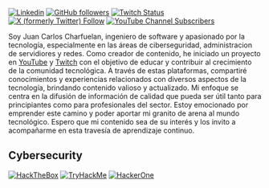 [![Linkedin](https://img.shields.io/badge/LinkedIn-0077B5?style=for-the-badge&logo=linkedin&logoColor=white
)](https://www.linkedin.com/in/juan-carlos-charfuelan-caipe/)
[![GitHub followers](https://img.shields.io/github/followers/krozfu?style=for-the-badge&logo=github)](https://github.com/KrozFu)
[![Twitch Status](https://img.shields.io/twitch/status/krozfu?style=for-the-badge&logo=twitch&cacheSeconds=https%3A%2F%2Fwww.twitch.tv%2Fkrozfu)](https://www.twitch.tv/krozfu)
[![X (formerly Twitter) Follow](https://img.shields.io/twitter/follow/krozfu?style=for-the-badge&logo=x&cacheSeconds=https%3A%2F%2Ftwitter.com%2FKrozFu)](https://twitter.com/KrozFu)
[![YouTube Channel Subscribers](https://img.shields.io/youtube/channel/subscribers/UCFXfbpT70-EeNiiyp_Lz1oA?style=for-the-badge&logo=youtube)](https://www.youtube.com/@krozfuhack)

Soy Juan Carlos Charfuelan, ingeniero de software y apasionado por la tecnología, especialmente en las áreas de ciberseguridad, administracion de servidiores y redes. Como creador de contenido, he iniciado un proyecto en [YouTube](https://www.youtube.com/@krozfuhack) y [Twitch](https://www.twitch.tv/krozfu) con el objetivo de educar y contribuir al crecimiento de la comunidad tecnológica. A través de estas plataformas, compartiré conocimientos y experiencias relacionados con diversos aspectos de la tecnología, brindando contenido valioso y actualizado. Mi enfoque se centra en la difusión de información de calidad que pueda ser útil tanto para principiantes como para profesionales del sector. Estoy emocionado por emprender este camino y poder aportar mi granito de arena al mundo tecnológico. Espero que mi contenido sea de su interés y los invito a acompañarme en esta travesía de aprendizaje continuo.

## Cybersecurity

[![HackTheBox](https://img.shields.io/badge/-HackTheBox-%239FEF00?style=for-the-badge&logo=hackthebox&logoColor=white)](https://app.hackthebox.com/profile/1591596)
[![TryHackMe](https://img.shields.io/badge/-TryHackMe-%23212C42?style=for-the-badge&logo=tryhackme&logoColor=white)](https://tryhackme.com/p/KrozFu)
[![HackerOne](https://img.shields.io/badge/-HackerOne-%23494649?style=for-the-badge&logo=hackerone&logoColor=white)]()
